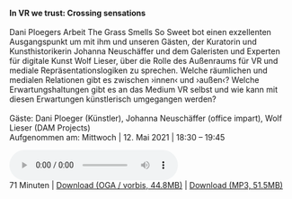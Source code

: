 **In VR we trust: Crossing sensations**
<br><br>
Dani Ploegers Arbeit The Grass Smells So Sweet bot einen exzellenten Ausgangspunkt um mit ihm und unseren Gästen, 
der Kuratorin und Kunsthistorikerin Johanna Neuschäffer und dem Galeristen und Experten für digitale Kunst Wolf Lieser, 
über die Rolle des Außenraums für VR und mediale Repräsentationslogiken zu sprechen. 
Welche räumlichen und medialen Relationen gibt es zwischen ›innen‹ und ›außen‹? 
Welche Erwartungshaltungen gibt es an das Medium VR selbst und wie kann mit diesen Erwartungen künstlerisch umgegangen werden?
<br><br>
Gäste: Dani Ploeger (Künstler), Johanna Neuschäffer (office impart), Wolf Lieser (DAM Projects)<br/>
Aufgenommen am: Mittwoch | 12. Mai 2021 | 18:30 – 19:45

<p>
<audio controls>
 <source type="audio/ogg" src="https://autobahn.neopostmodern.com/audio/ivwt/04%20-%20In%20VR%20we%20trust%20-%20Crossing%20sensations.oga" />
 <source type="audio/mpeg" src="https://autobahn.neopostmodern.com/audio/ivwt/04%20-%20In%20VR%20we%20trust%20-%20Crossing%20sensations.mp3" />
</audio><br/>
71 Minuten |
<a href="https://autobahn.neopostmodern.com/audio/ivwt/04%20-%20In%20VR%20we%20trust%20-%20Crossing%20sensations.oga">Download (OGA / vorbis, 44.8MB)</a> |
<a href="https://autobahn.neopostmodern.com/audio/ivwt/04%20-%20In%20VR%20we%20trust%20-%20Crossing%20sensations.mp3">Download (MP3, 51.5MB)</a>
</p>